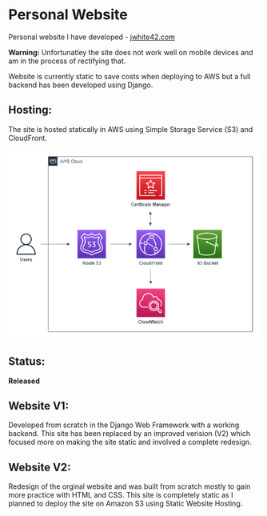 # Personal Website

Personal website I have developed - [jwhite42.com](http://jwhite42.com)

**Warning:** Unfortunatley the site does not work well on mobile devices and am in the process of rectifying that.

Website is currently static to save costs when deploying to AWS but a full backend has been developed using Django.

## Hosting:
The site is hosted statically in AWS using Simple Storage Service (S3) and CloudFront.

![Architecture Diagram](https://github.com/ClassicSmej/Website/blob/main/Website%20v2/non-site%20files/Architecture%20Diagram.png)

## Status:
**Released**

## Website V1:
Developed from scratch in the Django Web Framework with a working backend. This site has been replaced by an improved verision (V2) which focused more on making the site static and involved a complete redesign.

## Website V2:
Redesign of the orginal website and was built from scratch mostly to gain more practice with HTML and CSS. This site is completely static as I planned to deploy the site on Amazon S3 using Static Website Hosting.
